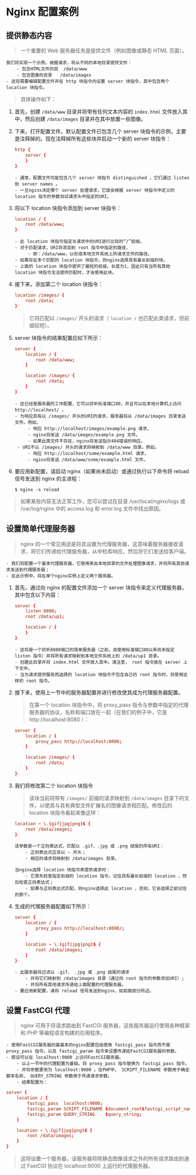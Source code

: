 # Nginx 配置案例

## 提供静态内容

> 一个重要的 Web 服务器任务是提供文件（例如图像或静态 HTML 页面）。

```text
我们将实现一个示例，根据请求，将从不同的本地目录提供文件：
    - 包含HTML文件的目  /data/www
    - 包含图像的目录   /data/images
- 这将需要编辑配置文件并在 http 块指令内设置 server 块指令，其中包含两个 location 块指令。
```

> 具体操作如下：

1. 首先，创建 `/data/www` 目录并将带有任何文本内容的 `index.html` 文件放入其中，然后创建 `/data/images` 目录并在其中放置一些图像。

2. 下来，打开配置文件。默认配置文件已包含几个 server 块指令的示例，主要是注释掉的。现在注释掉所有这些块并启动一个新的 server 块指令：

   ```conf
   http {
       server {
       }
   }
   ```

   ```text
   - 通常，配置文件可能包含几个 server 块指令 distinguished ，它们通过 listen 到 server names 。
   - 一旦nginx决定哪个 server 处理请求，它就会根据 server 块指令中定义的 location 指令的参数测试请求头中指定的URI。
   ```

3. 将以下 location 块指令添加到 server 块指令：

   ```conf
   location / {
       root /data/www;
   }
   ```

   ```text
   - 此 location 块指令指定与请求中的URI进行比较的“/”前缀。
   - 对于匹配请求，URI将添加到 root 指令中指定的路径，
        - 即：/data/www，以形成本地文件系统上所请求文件的路径。
   - 如果存在多个匹配的 location 块指令，则nginx选择具有最长前缀的块。
   - 上面的 location 块指令提供了最短的前缀，长度为1，因此只有当所有其他 location 块指令无法提供匹配时，才会使用此块。
   ```

4. 接下来，添加第二个 location 块指令：

   ```conf
   location /images/ {
       root /data;
   }
   ```

   > 它将匹配以 `/images/` 开头的请求（ `location /` 也匹配此类请求，但前缀较短）。

5. server 块指令的结果配置应如下所示：

   ```conf
   server {
       location / {
           root /data/www;
       }

       location /images/ {
           root /data;
       }
   }
   ```

   ```text
   - 这已经是服务器的工作配置，它可以侦听标准端口80，并且可以在本地计算机上访问 http://localhost/ 。
   - 为响应具有以 /images/ 开头的URI的请求，服务器将从 /data/images 目录发送文件。例如，
        - 响应 http://localhost/images/example.png 请求，
        - nginx将发送 /data/images/example.png 文件。
        - 如果此类文件不存在，nginx将发送指示404错误的响应。
    - URI不以 /images/ 开头的请求将映射到 /data/www 目录。例如，
        - 响应 http://localhost/some/example.html 请求，
        - nginx将发送 /data/www/some/example.html 文件。
   ```

6. 要应用新配置，请启动 nginx（如果尚未启动）或通过执行以下命令将 reload 信号发送到 nginx 的主进程：

   ```shell
   $ nginx -s reload
   ```

> 如果某些内容无法正常工作，您可以尝试在目录 /usr/local/nginx/logs 或 /var/log/nginx 中的 access.log 和 error.log 文件中找出原因。

## 设置简单代理服务器

> nginx 的一个常见用途是将其设置为代理服务器，这意味着服务器接收请求，将它们传递给代理服务器，从中检索响应，然后将它们发送给客户端。

```text
- 我们将配置一个基本代理服务器，它使用来自本地目录的文件处理图像请求，并将所有其他请求发送到代理服务器；
- 在此示例中，将在单个nginx实例上定义两个服务器。
```

1. 首先，通过向 nginx 的配置文件添加一个 server 块指令来定义代理服务器，其中包含以下内容：

   ```conf
   server {
       listen 8080;
       root /data/up1;

       location / {
       }
   }
   ```

   ```text
   - 这将是一个侦听8080端口的简单服务器（之前，自使用标准端口80以来尚未指定 listen 指令）并将所有请求映射到本地文件系统上的 /data/up1 目录。
   - 创建此目录并将 index.html 文件放入其中。请注意， root 指令放在 server 上下文中。
   - 当为请求提供服务而选择的 location 块指令不包含自己的 root 指令时，将使用这样的 root 指令。
   ```

2. 接下来，使用上一节中的服务器配置并进行修改使其成为代理服务器配置。

   > 在第一个 location 块指令中，将 proxy_pass 指令与参数中指定的代理服务器的协议，名称和端口放在一起（在我们的例子中，它是 http://localhost:8080 ）：

   ```conf
   server {
       location / {
           proxy_pass http://localhost:8080;
       }

       location /images/ {
           root /data;
       }
   }
   ```

3. 我们将修改第二个 location 块指令

   > 该块当前将带有 `/images/` 前缀的请求映射到 `/data/images` 目录下的文件，以使其与具有典型文件扩展名的图像请求相匹配。修改后的 location 块指令看起来像这样：

   ```conf
   location ~ \.(gif|jpg|png)$ {
       root /data/images;
   }
   ```

   ```text
   该参数是一个正则表达式，匹配以 .gif、.jpg 或 .png 结尾的所有URI：
       - 正则表达式应该以 ~ 开头；
       - 相应的请求将映射到 /data/images 目录。

   当nginx选择 location 块指令来提供请求时：
       - 它首先检查指定前缀的 location 指令，记住具有最长前缀的 location ，然后检查正则表达式；
       - 如果与正则表达式匹配，则nginx选择此 location ，否则，它会选择之前记住的那个。
   ```

4. 生成的代理服务器配置如下所示：

   ```conf
   server {
       location / {
           proxy_pass http://localhost:8080/;
       }

       location ~ \.(gif|jpg|png)$ {
           root /data/images;
       }
   }
   ```

   ```text
   - 此服务器将过滤以 .gif、 .jpg 或 .png 结尾的请求
       - 并将它们映射到 /data/images 目录（通过向 root 指令的参数添加URI）;
       - 并将所有其他请求传递给上面配置的代理服务器。
   - 要应用新配置，请将 reload 信号发送到nginx，如前面部分所述。
   ```

## 设置 FastCGI 代理

> nginx 可用于将请求路由到 FastCGI 服务器，这些服务器运行使用各种框架和 PHP 等编程语言构建的应用程序。

```text
- 使用FastCGI服务器的最基本的nginx配置包括使用 fastcgi_pass 指令而不是 proxy_pass 指令，以及 fastcgi_param 指令来设置传递给FastCGI服务器的参数。
- 假设可以在 localhost:9000 上访问FastCGI服务器。
    - 以上一节中的代理配置为基础，将 proxy_pass 指令替换为 fastcgi_pass 指令，
    - 并将参数更改为 localhost:9000 。在PHP中， SCRIPT_FILENAME 参数用于确定脚本名称， QUERY_STRING 参数用于传递请求参数。
    - 结果配置为：
```

```conf
server {
    location / {
        fastcgi_pass  localhost:9000;
        fastcgi_param SCRIPT_FILENAME $document_root$fastcgi_script_name;
        fastcgi_param QUERY_STRING    $query_string;
    }

    location ~ \.(gif|jpg|png)$ {
        root /data/images;
    }
}
```

> 这将设置一个服务器，该服务器将除静态图像请求之外的所有请求路由到通过 FastCGI 协议在 localhost:9000 上运行的代理服务器。
